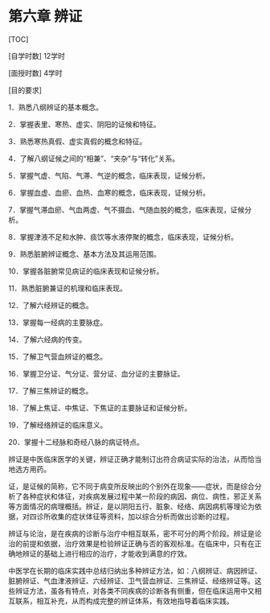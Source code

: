 # 第六章 辨证

[TOC]

[自学时数]  12学时

[面授时数]  4学时

[目的要求]

1．熟悉八纲辨证的基本概念。

2．掌握表里、寒热、虚实、阴阳的证候和特征。

3．熟悉寒热真假、虚实真假的概念和特征。

4．了解八纲证候之间的“相兼”、“夹杂”与“转化”关系。

5．掌握气虚、气陷、气滞、气逆的概念，临床表现，证候分析。

6．掌握血虚、血瘀、血热、血寒的概念，临床表现，证候分析。

7．掌握气滞血瘀、气血两虚、气不摄血、气随血脱的概念，临床表现，证候分析。

8．掌握津液不足和水肿、痰饮等水液停聚的概念，临床表现，证候分析。

9．熟悉脏腑辨证概念、基本方法及其运用范围。

10．掌握各脏腑常见病证的临床表现和证候分析。

11．熟悉脏腑兼证的机理和临床表现。

12．了解六经辨证的概念。

13．掌握每一经病的主要脉症。

14．了解六经病的传变。

15．了解卫气营血辨证的概念。

16．掌握卫分证、气分证、营分证、血分证的主要脉证。

17．了解三焦辨证的概念。

18．了解上焦证、中焦证、下焦证的主要脉证和证候分析。

19．了解经络辨证的临床意义。

20．掌握十二经脉和奇经八脉的病证特点。

辨证是中医临床医学的关键，辨证正确才能制订出符合病证实际的治法，从而恰当地选方用药。

证，是证候的简称，它不同于病变所反映出的个别外在现象——症状，而是综合分析了各种症状和体征，对疾病发展过程中某一阶段的病因、病位、病性，邪正关系等方面情况的病理概括。辨证，是以阴阳五行、脏象、经络、病因病机等理论为依据，对四诊所收集的症状体征等资料，加以综合分析而做出诊断的过程。

辨证与论治，是在疾病的诊断与治疗中相互联系，密不可分的两个阶段。辨证是论治的前提和依据，治疗效果是检验辨证正确与否的客观标准。在临床中，只有在正确地辨证的基础上进行相应的治疗，才能收到满意的疗效。

中医学在长期的临床实践中总结归纳出多种辨证方法，如：八纲辨证、病因辨证、脏腑辨证、气血津液辨证、六经辨证、卫气营血辨证、三焦辨证、经络辨证等。这些辨证方法，虽各有特点，对各类不同疾病的诊断各有侧重，但在临床运用中又相互联系，相互补充，从而构成完整的辨证体系，有效地指导着临床实践。

